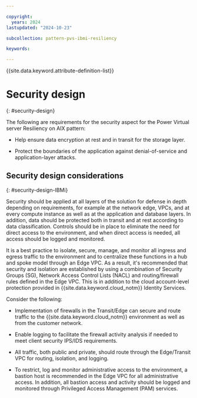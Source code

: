 ```yaml
---

copyright:
  years: 2024
lastupdated: "2024-10-23"

subcollection: pattern-pvs-ibmi-resiliency

keywords:

---
```


{{site.data.keyword.attribute-definition-list}}

# Security design
{: #security-design}

The following are requirements for the security aspect for the Power Virtual server Resiliency on AIX pattern:

- Help ensure data encryption at rest and in transit for the storage layer.

- Protect the boundaries of the application against denial-of-service and application-layer attacks.

## Security design considerations
{: #security-design-IBMi}

Security should be applied at all layers of the solution for defense in depth depending on requirements, for example at the network edge, VPCs, and at every compute instance as well as at the application and database layers. In addition, data should be protected both in transit and at rest according to data classification. Controls should be in place to eliminate the need for direct access to the environment, and when direct access is needed, all access should be logged and monitored.

It is a best practice to isolate, secure, manage, and monitor all ingress and egress traffic to the environment and to centralize these functions in a hub and spoke model through an Edge VPC. As a result, it's recommended that security and isolation are established by using a combination of Security Groups (SG), Network Access Control Lists (NACL) and routing/firewall rules defined in the Edge VPC. This is in addition to the cloud account-level protection provided in {{site.data.keyword.cloud_notm}} Identity Services.

Consider the following:

- Implementation of firewalls in the Transit/Edge can secure and route traffic to the {{site.data.keyword.cloud_notm}} environment as well as from the customer network.

- Enable logging to facilitate the firewall activity analysis if needed to meet client security IPS/IDS requirements.

- All traffic, both public and private, should route through the Edge/Transit VPC for routing, isolation, and logging.

- To restrict, log and monitor administrative access to the environment, a bastion host is recommended in the Edge VPC for all administrative access. In addition, all bastion access and activity should be logged and monitored through Privileged Access Management (PAM) services.
